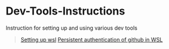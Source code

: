 # Dev-Tools-Instructions
Instruction for setting up and using various dev tools
> [Setting up wsl](https://learn.microsoft.com/en-us/windows/wsl/setup/environment)
> [Persistent authentication of github in WSL](wsl-git.md)

